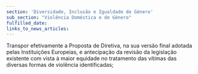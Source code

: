```yaml
---
section: 'Diversidade, Inclusão e Igualdade de Género'
sub_section: "Violência Doméstica e de Género"
fulfilled_date:
links_to_news_articles:
---
```


Transpor efetivamente a Proposta de Diretiva, na sua versão final adotada pelas Instituições Europeias, e antecipação da revisão da legislação existente com vista à maior equidade no tratamento das vítimas das diversas formas de violência identificadas;